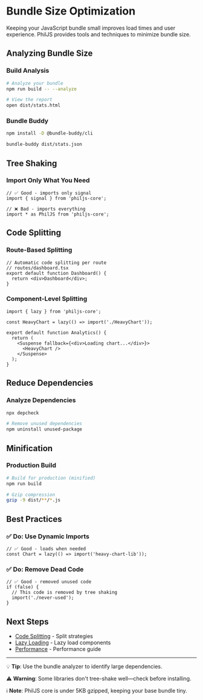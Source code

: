 # Bundle Size Optimization

Keeping your JavaScript bundle small improves load times and user experience. PhilJS provides tools and techniques to minimize bundle size.

## Analyzing Bundle Size

### Build Analysis

```bash
# Analyze your bundle
npm run build -- --analyze

# View the report
open dist/stats.html
```

### Bundle Buddy

```bash
npm install -D @bundle-buddy/cli

bundle-buddy dist/stats.json
```

## Tree Shaking

### Import Only What You Need

```tsx
// ✅ Good - imports only signal
import { signal } from 'philjs-core';

// ❌ Bad - imports everything
import * as PhilJS from 'philjs-core';
```

## Code Splitting

### Route-Based Splitting

```tsx
// Automatic code splitting per route
// routes/dashboard.tsx
export default function Dashboard() {
  return <div>Dashboard</div>;
}
```

### Component-Level Splitting

```tsx
import { lazy } from 'philjs-core';

const HeavyChart = lazy(() => import('./HeavyChart'));

export default function Analytics() {
  return (
    <Suspense fallback={<div>Loading chart...</div>}>
      <HeavyChart />
    </Suspense>
  );
}
```

## Reduce Dependencies

### Analyze Dependencies

```bash
npx depcheck

# Remove unused dependencies
npm uninstall unused-package
```

## Minification

### Production Build

```bash
# Build for production (minified)
npm run build

# Gzip compression
gzip -9 dist/**/*.js
```

## Best Practices

### ✅ Do: Use Dynamic Imports

```tsx
// ✅ Good - loads when needed
const Chart = lazy(() => import('heavy-chart-lib'));
```

### ✅ Do: Remove Dead Code

```tsx
// ✅ Good - removed unused code
if (false) {
  // This code is removed by tree shaking
  import('./never-used');
}
```

## Next Steps

- [Code Splitting](/docs/performance/code-splitting.md) - Split strategies
- [Lazy Loading](/docs/performance/lazy-loading.md) - Lazy load components
- [Performance](/docs/performance/overview.md) - Performance guide

---

💡 **Tip**: Use the bundle analyzer to identify large dependencies.

⚠️ **Warning**: Some libraries don't tree-shake well—check before installing.

ℹ️ **Note**: PhilJS core is under 5KB gzipped, keeping your base bundle tiny.
